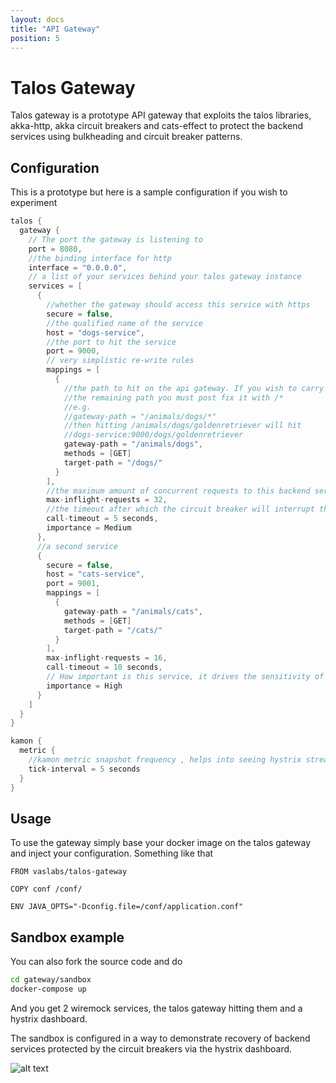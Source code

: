 ```yaml
---
layout: docs
title: "API Gateway"
position: 5
---
```


# Talos Gateway

Talos gateway is a prototype API gateway that exploits the talos libraries, akka-http, akka circuit breakers and cats-effect
to protect the backend services using bulkheading and circuit breaker patterns.

## Configuration

This is a prototype but here is a sample configuration if you wish to experiment

```scala
talos {
  gateway {
    // The port the gateway is listening to
    port = 8080,
    //the binding interface for http
    interface = "0.0.0.0",
    // a list of your services behind your talos gateway instance
    services = [
      {
        //whether the gateway should access this service with https
        secure = false,
        //the qualified name of the service
        host = "dogs-service",
        //the port to hit the service
        port = 9000,
        // very simplistic re-write rules
        mappings = [
          {
            //the path to hit on the api gateway. If you wish to carry
            //the remaining path you must post fix it with /*
            //e.g.
            //gateway-path = "/animals/dogs/*"
            //then hitting /animals/dogs/goldenretriever will hit
            //dogs-service:9000/dogs/goldenretriever
            gateway-path = "/animals/dogs",
            methods = [GET]
            target-path = "/dogs/"
          }
        ],
        //the maximum amount of concurrent requests to this backend service
        max-inflight-requests = 32,
        //the timeout after which the circuit breaker will interrupt the calls to your service
        call-timeout = 5 seconds,
        importance = Medium
      },
      //a second service
      {
        secure = false,
        host = "cats-service",
        port = 9001,
        mappings = [
          {
            gateway-path = "/animals/cats",
            methods = [GET]
            target-path = "/cats/"
          }
        ],
        max-inflight-requests = 16,
        call-timeout = 10 seconds,
        // How important is this service, it drives the sensitivity of the circuit breakers. Accepts High, Medium, Low
        importance = High
      }
    ]
  }
}

kamon {
  metric {
    //kamon metric snapshot frequency , helps into seeing hystrix stream results pretty quickly
    tick-interval = 5 seconds
  }
}
```

## Usage

To use the gateway simply base your docker image on the talos gateway and inject your configuration. Something like that

```
FROM vaslabs/talos-gateway

COPY conf /conf/

ENV JAVA_OPTS="-Dconfig.file=/conf/application.conf"
```

## Sandbox example

You can also fork the source code and do
```bash
cd gateway/sandbox
docker-compose up
```

And you get 2 wiremock services, the talos gateway hitting them and a hystrix dashboard.

The sandbox is configured in a way to demonstrate recovery of backend services protected by the circuit breakers via the hystrix dashboard.

![alt text](/talos/img/hystrix_dashboard_sandbox.gif)

